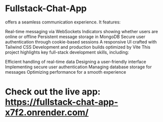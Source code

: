 # Fullstack-Chat-App

offers a seamless communication experience. It features:

Real-time messaging via WebSockets
Indicators showing whether users are online or offline
Persistent message storage in MongoDB
Secure user authentication through cookie-based sessions
A responsive UI crafted with Tailwind CSS
Development and production builds optimized by Vite
This project highlights key full-stack development skills, including:

Efficient handling of real-time data
Designing a user-friendly interface
Implementing secure user authentication
Managing database storage for messages
Optimizing performance for a smooth experience


# Check out the live app: https://fullstack-chat-app-x7f2.onrender.com/
